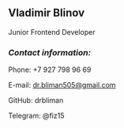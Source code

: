 ## **Vladimir Blinov**

Junior Frontend Developer

### _Contact information:_

Phone: +7 927 798 96 69

E-mail: dr.bliman505@gmail.com

GitHub: drbliman

Telegram: @fiz15